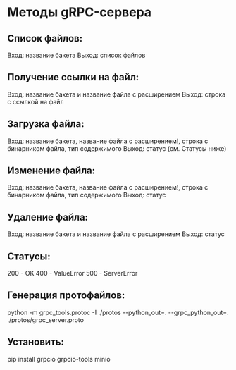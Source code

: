 # Методы gRPC-сервера
## Список файлов:
Вход: название бакета
Выход: список файлов
## Получение ссылки на файл:
Вход: название бакета и название файла с расширением
Выход: строка с ссылкой на файл
## Загрузка файла:
Вход: название бакета, название файла с расширением!, строка с бинарником файла, тип содержимого
Выход: статус (см. Статусы ниже)
## Изменение файла: 
Вход: название бакета, название файла с расширением!, строка с бинарником файла, тип содержимого
Выход: статус 
## Удаление файла:
Вход: название бакета и название файла с расширением
Выход: статус

## Статусы: 
200 - OK
400 - ValueError
500 - ServerError

## Генерация протофайлов:
python -m grpc_tools.protoc -I ./protos --python_out=. --grpc_python_out=. ./protos/grpc_server.proto

## Установить:
pip install grpcio
            grpcio-tools
            minio
